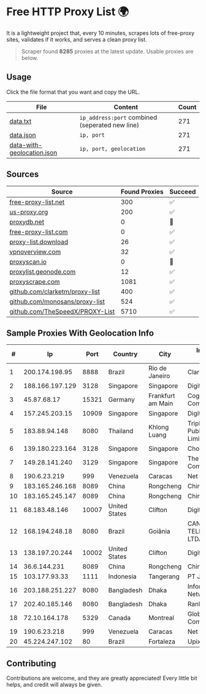 
# Free HTTP Proxy List 🌍

It is a lightweight project that, every 10 minutes, scrapes lots of free-proxy sites, validates if it works, and serves a clean proxy list.


> Scraper found **8285** proxies at the latest update. Usable proxies are below.

## Usage

Click the file format that you want and copy the URL.


|File|Content|Count|
|----|-------|-----|
|[data.txt](https://raw.githubusercontent.com/themiralay/Proxy-List-World/master/data.txt)|`ip_address:port` combined (seperated new line)|271|
|[data.json](https://raw.githubusercontent.com/themiralay/Proxy-List-World/master/data.json)|`ip, port`|271|
|[data-with-geolocation.json](https://raw.githubusercontent.com/themiralay/Proxy-List-World/master/data-with-geolocation.json)|`ip, port, geolocation`|271|

## Sources

|Source|Found Proxies|Succeed|
|------|-------------|-------|
|[free-proxy-list.net](https://free-proxy-list.net)|300|✅|
|[us-proxy.org](https://www.us-proxy.org)|200|✅|
|[proxydb.net](http://proxydb.net)|0|🚫|
|[free-proxy-list.com](https://free-proxy-list.com/?page=&port=&type%5B%5D=http&type%5B%5D=https&up_time=0&search=Search)|0|✅|
|[proxy-list.download](https://www.proxy-list.download/HTTP)|26|✅|
|[vpnoverview.com](https://vpnoverview.com/privacy/anonymous-browsing/free-proxy-servers)|32|✅|
|[proxyscan.io](https://www.proxyscan.io)|0|🚫|
|[proxylist.geonode.com](https://proxylist.geonode.com/api/proxy-list?limit=300&page=1&sort_by=lastChecked&sort_type=desc&protocols=http,https)|12|✅|
|[proxyscrape.com](https://api.proxyscrape.com/v2/?request=displayproxies&protocol=http&timeout=10000&country=all&ssl=all&anonymity=all)|1081|✅|
|[github.com/clarketm/proxy-list](https://raw.githubusercontent.com/clarketm/proxy-list/master/proxy-list-raw.txt)|400|✅|
|[github.com/monosans/proxy-list](https://raw.githubusercontent.com/monosans/proxy-list/main/proxies/http.txt)|524|✅|
|[github.com/TheSpeedX/PROXY-List](https://raw.githubusercontent.com/TheSpeedX/PROXY-List/master/http.txt)|5710|✅|


## Sample Proxies With Geolocation Info

|#|Ip|Port|Country|City|Internet Service Provider|
|-|--|----|-------|----|-------------------------|
|1|200.174.198.95|8888|Brazil|Rio de Janeiro|Claro S.A|
|2|188.166.197.129|3128|Singapore|Singapore|DigitalOcean, LLC|
|3|45.87.68.17|15321|Germany|Frankfurt am Main|Cogent Communications|
|4|157.245.203.15|10909|Singapore|Singapore|DigitalOcean, LLC|
|5|183.88.94.148|8080|Thailand|Khlong Luang|Triple T Broadband Public Company Limited|
|6|139.180.223.164|3128|Singapore|Singapore|Choopa|
|7|149.28.141.240|3129|Singapore|Singapore|The Constant Company|
|8|190.6.23.219|999|Venezuela|Caracas|Net Uno|
|9|183.165.246.168|8089|China|Rongcheng|Chinanet|
|10|183.165.245.147|8089|China|Rongcheng|Chinanet|
|11|68.183.48.146|10007|United States|Clifton|DigitalOcean, LLC|
|12|168.194.248.18|8080|Brazil|Goiânia|CANAA TELECOMUNICAÇÕES LTDA - ME|
|13|138.197.20.244|10002|United States|Clifton|DigitalOcean, LLC|
|14|36.6.144.231|8089|China|Rongcheng|Chinanet|
|15|103.177.93.33|1111|Indonesia|Tangerang|PT Jalur Satu Aman|
|16|203.188.251.227|8080|Bangladesh|Dhaka|Information Services Network Ltd|
|17|202.40.185.146|8080|Bangladesh|Dhaka|Ranks ITT|
|18|72.10.164.178|5329|Canada|Montreal|GloboTech Communications|
|19|190.6.23.218|999|Venezuela|Caracas|Net Uno|
|20|45.224.247.102|80|Brazil|Fortaleza|Upix Networks|



## Contributing

Contributions are welcome, and they are greatly appreciated! Every
little bit helps, and credit will always be given.

